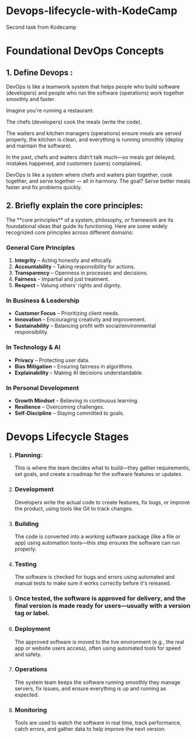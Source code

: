 # Devops-lifecycle-with-KodeCamp
Second task from Kodecamp

<h1>Foundational DevOps Concepts</h1>
<h2>1. Define Devops :</h2> 
<p>DevOps is like a teamwork system that helps people who build software (developers) and people who run the software (operations) work together smoothly and faster.

Imagine you're running a restaurant:

The chefs (developers) cook the meals (write the code).

The waiters and kitchen managers (operations) ensure meals are served properly, the kitchen is clean, and everything is running smoothly (deploy and maintain the software).

In the past, chefs and waiters didn’t talk much—so meals got delayed, mistakes happened, and customers (users) complained.

DevOps is like a system where chefs and waiters plan together, cook together, and serve together — all in harmony. The goal? Serve better meals faster and fix problems quickly.

</p>

<h2>2. Briefly explain the core principles:</h2>
<p>
  The **core principles** of a system, philosophy, or framework are its foundational ideas that guide its functioning. Here are some widely recognized core principles across different domains:

### **General Core Principles**  
1. **Integrity** – Acting honestly and ethically.  
2. **Accountability** – Taking responsibility for actions.  
3. **Transparency** – Openness in processes and decisions.  
4. **Fairness** – Impartial and just treatment.  
5. **Respect** – Valuing others’ rights and dignity.  

### **In Business & Leadership**  
- **Customer Focus** – Prioritizing client needs.  
- **Innovation** – Encouraging creativity and improvement.  
- **Sustainability** – Balancing profit with social/environmental responsibility.  

### **In Technology & AI**  
- **Privacy** – Protecting user data.  
- **Bias Mitigation** – Ensuring fairness in algorithms.  
- **Explainability** – Making AI decisions understandable.  

### **In Personal Development**  
- **Growth Mindset** – Believing in continuous learning.  
- **Resilience** – Overcoming challenges.  
- **Self-Discipline** – Staying committed to goals.  


</p>

<h1>Devops Lifecycle Stages</h1>
<ol>
  <li>
    <h3>Planning:</h3><p>This is where the team decides what to build—they gather requirements, set goals, and create a roadmap for the software features or updates.

</p>
  </li>
  <li>
    <h3>Development</h3><p>Developers write the actual code to create features, fix bugs, or improve the product, using tools like Git to track changes.</p>
  </li>
   <li>
    <h3>Building</h3><p>The code is converted into a working software package (like a file or app) using automation tools—this step ensures the software can run properly.

</p>
  </li>
   <li>
    <h3>Testing</h3><p>The software is checked for bugs and errors using automated and manual tests to make sure it works correctly before it's released.</p>
  </li>
  <li>
    <h3><Release/h3>
    <p>Once tested, the software is approved for delivery, and the final version is made ready for users—usually with a version tag or label.</p>
  </li>
   <li>
    <h3>Deployment</h3>
    <p>The approved software is moved to the live environment (e.g., the real app or website users access), often using automated tools for speed and safety.</p>
  </li>
   <li>
    <h3>Operations</h3>
    <p>The system team keeps the software running smoothly they manage servers, fix issues, and ensure everything is up and running as expected.</p>
  </li>
   <li>
    <h3>Monitoring</h3>
    <p>Tools are used to watch the software in real time, track performance, catch errors, and gather data to help improve the next version.</p>
  </li>
  
</ol>
